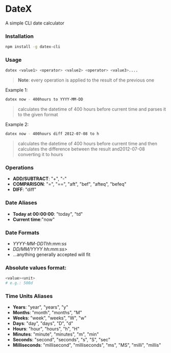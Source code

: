 # DateX

A simple CLI date calculator 

### Installation

```bash
npm install -g datex-cli
```

### Usage

```bash
datex <value1> <operator> <value2> <operator> <value3>....
```

> **Note**: every operation is applied to the result of the previous one

Example 1: 

```bash
datex now - 400hours to YYYY-MM-DD
```

> calculates the datetime of 400 hours before current time and parses it to the given format

Example 2: 

```bash
datex now - 400hours diff 2012-07-08 to h
```

> calculates the datetime of 400 hours before current time and then calculates the difference between the result and2012-07-08 converting it to hours

### Operations

- **ADD/SUBTRACT**: "+", "-"
- **COMPARISON**: "=", "==", "aft", "bef", "afteq", "befeq"
- **DIFF**: "diff"

### Date Aliases

- **Today at 00:00:00**: "today", "td"
- **Current time**:"now"

### Date Formats

- *YYYY-MM-DDThh:mm:ss*
- *DD/MM/YYYY hh:mm:ss>*
- ...anything generally accepted will fit

### Absolute values format:

```bash
<value><unit>
# e.g.: 500d
```

### Time Units Aliases

- **Years**:        "year", "years", "y"
- **Months**:       "month", "months", "M"
- **Weeks**:        "week", "weeks", "W", "w"
- **Days**:         "day", "days", "D", "d"
- **Hours**:        "hour", "hours", "h", "H"
- **Minutes**:      "minute", "minutes", "m", "min"
- **Seconds**:      "second", "seconds", "s", "S", "sec"
- **Milliseconds**: "millisecond", "milliseconds", "ms", "MS", "milli", "millis"


        